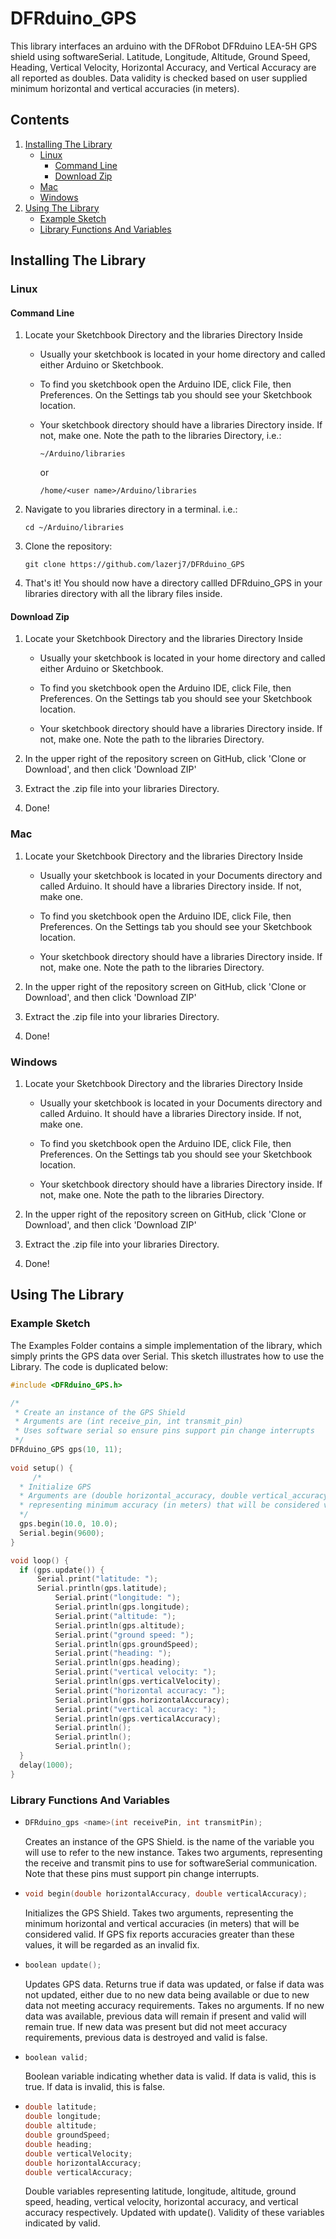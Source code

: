 # DFRduino_GPS

This library interfaces an arduino with the DFRobot DFRduino LEA-5H GPS shield using softwareSerial. Latitude, Longitude, Altitude,  Ground Speed, Heading, Vertical Velocity, Horizontal Accuracy, and Vertical Accuracy are all reported as doubles. Data validity is checked based on user supplied minimum horizontal and vertical accuracies (in meters).

## Contents

1. [Installing The Library](#installing-the-library)
   * [Linux](#linux)
     * [Command Line](#command-line)
     * [Download Zip](#download-zip)
   * [Mac](#mac)
   * [Windows](#windows)
1. [Using The Library](#using-the-library)
   * [Example Sketch](#example-sketch)
   * [Library Functions And Variables](#library-functions-and-variables)

## Installing The Library

### Linux

#### Command Line

1. Locate your Sketchbook Directory and the libraries Directory Inside
   * Usually your sketchbook is located in your home directory and called either Arduino or Sketchbook.
  
   * To find you sketchbook open the Arduino IDE, click File, then Preferences. On the Settings tab you should see your Sketchbook location.
  
   * Your sketchbook directory should have a libraries Directory inside. If not, make one. Note the path to the libraries Directory, i.e.:
     ```
     ~/Arduino/libraries
     ```
     or
     ```
     /home/<user name>/Arduino/libraries
     ```
  
1. Navigate to you libraries directory in a terminal. i.e.:

   ```
   cd ~/Arduino/libraries
   ```

1. Clone the repository:

   ```
   git clone https://github.com/lazerj7/DFRduino_GPS
   ```

1. That's it! You should now have a directory callled DFRduino_GPS in your libraries directory with all the library files inside.

#### Download Zip

1. Locate your Sketchbook Directory and the libraries Directory Inside
   * Usually your sketchbook is located in your home directory and called either Arduino or Sketchbook.
  
   * To find you sketchbook open the Arduino IDE, click File, then Preferences. On the Settings tab you should see your Sketchbook location.
  
   * Your sketchbook directory should have a libraries Directory inside. If not, make one. Note the path to the libraries Directory.
  
1. In the upper right of the repository screen on GitHub, click 'Clone or Download', and then click 'Download ZIP'

1. Extract the .zip file into your libraries Directory.

1. Done!

### Mac

1. Locate your Sketchbook Directory and the libraries Directory Inside

   * Usually your sketchbook is located in your Documents directory and called Arduino. It should have a libraries Directory inside. If not, make one.

   * To find you sketchbook open the Arduino IDE, click File, then Preferences. On the Settings tab you should see your Sketchbook location.
  
   * Your sketchbook directory should have a libraries Directory inside. If not, make one. Note the path to the libraries Directory.
  
1. In the upper right of the repository screen on GitHub, click 'Clone or Download', and then click 'Download ZIP'

1. Extract the .zip file into your libraries Directory.

1. Done!

### Windows

1. Locate your Sketchbook Directory and the libraries Directory Inside

   * Usually your sketchbook is located in your Documents directory and called Arduino. It should have a libraries Directory inside. If not, make one.

   * To find you sketchbook open the Arduino IDE, click File, then Preferences. On the Settings tab you should see your Sketchbook location.
  
   * Your sketchbook directory should have a libraries Directory inside. If not, make one. Note the path to the libraries Directory.
  
1. In the upper right of the repository screen on GitHub, click 'Clone or Download', and then click 'Download ZIP'

1. Extract the .zip file into your libraries Directory.

1. Done!

## Using The Library

### Example Sketch

 The Examples Folder contains a simple implementation of the library, which simply prints the GPS data over Serial. This sketch illustrates how to use the Library. The code is duplicated below:

  ```cpp
  #include <DFRduino_GPS.h>
  
  /*
   * Create an instance of the GPS Shield
   * Arguments are (int receive_pin, int transmit_pin)
   * Uses software serial so ensure pins support pin change interrupts
   */
  DFRduino_GPS gps(10, 11);
   
  void setup() {
       /*
   	* Initialize GPS
   	* Arguments are (double horizontal_accuracy, double vertical_accuracy)
   	* representing minimum accuracy (in meters) that will be considered valid
   	*/
  	gps.begin(10.0, 10.0);
  	Serial.begin(9600);
  }
  
  void loop() {
	if (gps.update()) {
		Serial.print("latitude: ");
		Serial.println(gps.latitude);
    		Serial.print("longitude: ");
    		Serial.println(gps.longitude);
    		Serial.print("altitude: ");
    		Serial.println(gps.altitude);
    		Serial.print("ground speed: ");
    		Serial.println(gps.groundSpeed);
    		Serial.print("heading: ");
    		Serial.println(gps.heading);
    		Serial.print("vertical velocity: ");
    		Serial.println(gps.verticalVelocity);
    		Serial.print("horizontal accuracy: ");
    		Serial.println(gps.horizontalAccuracy);
    		Serial.print("vertical accuracy: ");
    		Serial.println(gps.verticalAccuracy);
    		Serial.println();
    		Serial.println();
    		Serial.println();
  	}
  	delay(1000);
  }
  ```

### Library Functions And Variables

* ```cpp
  DFRduino_gps <name>(int receivePin, int transmitPin);
  ```

  Creates an instance of the GPS Shield. <name> is the name of the variable you will use to refer to the new instance. Takes two arguments, representing the receive and transmit pins to use for softwareSerial communication. Note that these pins must support pin change interrupts.

* ```cpp
  void begin(double horizontalAccuracy, double verticalAccuracy);
  ```

  Initializes the GPS Shield. Takes two arguments, representing the minimum horizontal and vertical accuracies (in meters) that will be considered valid. If GPS fix reports accuracies greater than these values, it will be regarded as an invalid fix.
  
* ```cpp
  boolean update();
  ```
    
  Updates GPS data. Returns true if data was updated, or false if data was not updated, either due to no new data being available or due to new data not meeting accuracy requirements. Takes no arguments. If no new data was available, previous data will remain if present and valid will remain true. If new data was present but did not meet accuracy requirements, previous data is destroyed and valid is false.
  
* ```cpp
  boolean valid;
  ```
  
  Boolean variable indicating whether data is valid. If data is valid, this is true. If data is invalid, this is false.
  
* ```cpp
  double latitude;
  double longitude;
  double altitude;
  double groundSpeed;
  double heading;
  double verticalVelocity;
  double horizontalAccuracy;
  double verticalAccuracy;
  ```
  
  Double variables representing latitude, longitude, altitude, ground speed, heading, vertical velocity, horizontal accuracy, and vertical accuracy respectively. Updated with update(). Validity of these variables indicated by valid.
